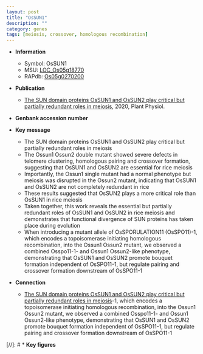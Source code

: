 ```yaml
---
layout: post
title: "OsSUN1"
description: ""
category: genes
tags: [meiosis, crossover, homologous recombination]
---
```


* **Information**  
    + Symbol: OsSUN1  
    + MSU: [LOC_Os05g18770](http://rice.plantbiology.msu.edu/cgi-bin/ORF_infopage.cgi?orf=LOC_Os05g18770)  
    + RAPdb: [Os05g0270200](http://rapdb.dna.affrc.go.jp/viewer/gbrowse_details/irgsp1?name=Os05g0270200)  

* **Publication**  
    + [The SUN domain proteins OsSUN1 and OsSUN2 play critical but partially redundant roles in meiosis](http://www.ncbi.nlm.nih.gov/pubmed?term=The+SUN+domain+proteins+OsSUN1+and+OsSUN2+play+critical+but+partially+redundant+roles+in+meiosis%5BTitle%5D), 2020, Plant Physiol.

* **Genbank accession number**  

* **Key message**  
    + The SUN domain proteins OsSUN1 and OsSUN2 play critical but partially redundant roles in meiosis
    + The Ossun1 Ossun2 double mutant showed severe defects in telomere clustering, homologous pairing and crossover formation, suggesting that OsSUN1 and OsSUN2 are essential for rice meiosis
    + Importantly, the Ossun1 single mutant had a normal phenotype but meiosis was disrupted in the Ossun2 mutant, indicating that OsSUN1 and OsSUN2 are not completely redundant in rice
    + These results suggested that OsSUN2 plays a more critical role than OsSUN1 in rice meiosis
    + Taken together, this work reveals the essential but partially redundant roles of OsSUN1 and OsSUN2 in rice meiosis and demonstrates that functional divergence of SUN proteins has taken place during evolution
    + When introducing a mutant allele of OsSPORULATION11 (OsSPO11)-1, which encodes a topoisomerase initiating homologous recombination, into the Ossun1 Ossun2 mutant, we observed a combined Osspo11-1- and Ossun1 Ossun2-like phenotype, demonstrating that OsSUN1 and OsSUN2 promote bouquet formation independent of OsSPO11-1, but regulate pairing and crossover formation downstream of OsSPO11-1

* **Connection**  
    + [The SUN domain proteins OsSUN1 and OsSUN2 play critical but partially redundant roles in meiosis](OsSPO11)-1, which encodes a topoisomerase initiating homologous recombination, into the Ossun1 Ossun2 mutant, we observed a combined Osspo11-1- and Ossun1 Ossun2-like phenotype, demonstrating that OsSUN1 and OsSUN2 promote bouquet formation independent of OsSPO11-1, but regulate pairing and crossover formation downstream of OsSPO11-1

[//]: # * **Key figures**  


